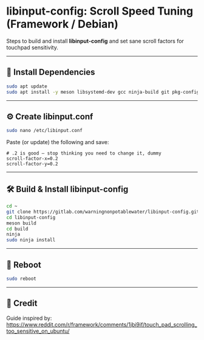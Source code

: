 # libinput-config: Scroll Speed Tuning (Framework / Debian)

Steps to build and install **libinput-config** and set sane scroll factors for touchpad sensitivity.

---

## 🧰 Install Dependencies

```bash
sudo apt update
sudo apt install -y meson libsystemd-dev gcc ninja-build git pkg-config libinput-dev
```

---

## ⚙️ Create libinput.conf

```bash
sudo nano /etc/libinput.conf
```

Paste (or update) the following and save:

```
# .2 is good — stop thinking you need to change it, dummy
scroll-factor-x=0.2
scroll-factor-y=0.2
```

---

## 🛠️ Build & Install libinput-config

```bash
cd ~
git clone https://gitlab.com/warningnonpotablewater/libinput-config.git
cd libinput-config
meson build
cd build
ninja
sudo ninja install
```

---

## 🔁 Reboot

```bash
sudo reboot
```

---

## 🙌 Credit

Guide inspired by:  
https://www.reddit.com/r/framework/comments/1jbi9if/touch_pad_scrolling_too_sensitive_on_ubuntu/
